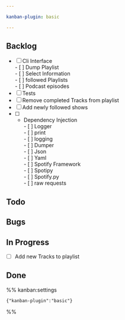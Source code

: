 ```yaml
---

kanban-plugin: basic

---
```


## Backlog

- [ ] Cli Interface<br>- [ ] Dump Playlist<br>	- [ ] Select Information<br>	- [ ] followed Playlists<br>	- [ ] Podcast episodes
- [ ] Tests
- [ ] Remove completed Tracks from playlist
- [ ] Add newly followed shows
- [ ] - Dependency Injection<br>	- [ ] Logger<br>		- [ ] print<br>		- [ ] logging<br>	- [ ] Dumper<br>		- [ ] Json<br>		- [ ] Yaml<br>	- [ ] Spotify Framework<br>		- [ ] Spotipy<br>		- [ ] Spotify.py<br>		- [ ] raw requests


## Todo



## Bugs



## In Progress

- [ ] Add new Tracks to playlist


## Done





%% kanban:settings
```
{"kanban-plugin":"basic"}
```
%%